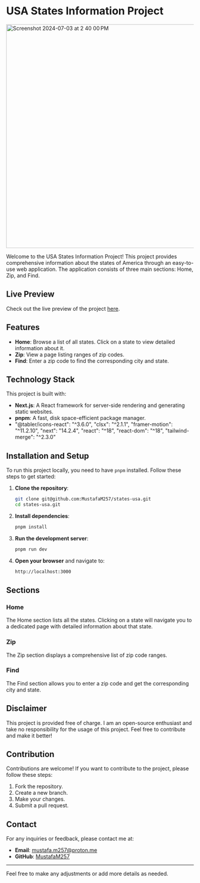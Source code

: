 # USA States Information Project

<img width="859" height="600" alt="Screenshot 2024-07-03 at 2 40 00 PM" src="https://github.com/MustafaM257/states-usa/assets/124741766/ee7e63c2-4a16-4d41-b6ee-01d5118f1086">


Welcome to the USA States Information Project! This project provides comprehensive information about the states of America through an easy-to-use web application. The application consists of three main sections: Home, Zip, and Find.

## Live Preview

Check out the live preview of the project [here](https://states-usa-git-main-mustafa257.vercel.app).

## Features

- **Home**: Browse a list of all states. Click on a state to view detailed information about it.
- **Zip**: View a page listing ranges of zip codes.
- **Find**: Enter a zip code to find the corresponding city and state.

## Technology Stack

This project is built with:

- **Next.js**: A React framework for server-side rendering and generating static websites.
- **pnpm**: A fast, disk space-efficient package manager.
-  "@tabler/icons-react": "^3.6.0",
    "clsx": "^2.1.1",
    "framer-motion": "^11.2.10",
    "next": "14.2.4",
    "react": "^18",
    "react-dom": "^18",
    "tailwind-merge": "^2.3.0"

## Installation and Setup

To run this project locally, you need to have `pnpm` installed. Follow these steps to get started:

1. **Clone the repository**:
   ```sh
   git clone git@github.com:MustafaM257/states-usa.git
   cd states-usa.git
   ```

2. **Install dependencies**:
   ```sh
   pnpm install
   ```

3. **Run the development server**:
   ```sh
   pnpm run dev
   ```

4. **Open your browser** and navigate to:
   ```sh
   http://localhost:3000
   ```

## Sections

### Home

The Home section lists all the states. Clicking on a state will navigate you to a dedicated page with detailed information about that state.

### Zip

The Zip section displays a comprehensive list of zip code ranges.

### Find

The Find section allows you to enter a zip code and get the corresponding city and state.

## Disclaimer

This project is provided free of charge. I am an open-source enthusiast and take no responsibility for the usage of this project. Feel free to contribute and make it better!

## Contribution

Contributions are welcome! If you want to contribute to the project, please follow these steps:

1. Fork the repository.
2. Create a new branch.
3. Make your changes.
4. Submit a pull request.


## Contact

For any inquiries or feedback, please contact me at:
- **Email**: mustafa.m257@proton.me
- **GitHub**: [MustafaM257](https://github.com/MustafaM257)

---

Feel free to make any adjustments or add more details as needed.
